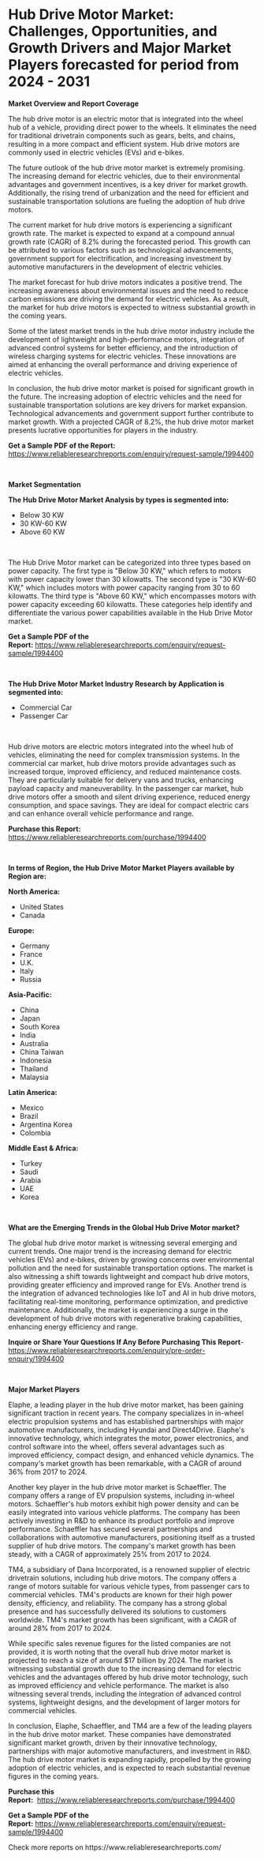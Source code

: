 <p><h1>Hub Drive Motor Market: Challenges, Opportunities, and Growth Drivers and Major Market Players forecasted for period from 2024 - 2031</h1></p><p><strong>Market Overview and Report Coverage</strong></p>
<p><p>The hub drive motor is an electric motor that is integrated into the wheel hub of a vehicle, providing direct power to the wheels. It eliminates the need for traditional drivetrain components such as gears, belts, and chains, resulting in a more compact and efficient system. Hub drive motors are commonly used in electric vehicles (EVs) and e-bikes.</p><p>The future outlook of the hub drive motor market is extremely promising. The increasing demand for electric vehicles, due to their environmental advantages and government incentives, is a key driver for market growth. Additionally, the rising trend of urbanization and the need for efficient and sustainable transportation solutions are fueling the adoption of hub drive motors.</p><p>The current market for hub drive motors is experiencing a significant growth rate. The market is expected to expand at a compound annual growth rate (CAGR) of 8.2% during the forecasted period. This growth can be attributed to various factors such as technological advancements, government support for electrification, and increasing investment by automotive manufacturers in the development of electric vehicles.</p><p>The market forecast for hub drive motors indicates a positive trend. The increasing awareness about environmental issues and the need to reduce carbon emissions are driving the demand for electric vehicles. As a result, the market for hub drive motors is expected to witness substantial growth in the coming years.</p><p>Some of the latest market trends in the hub drive motor industry include the development of lightweight and high-performance motors, integration of advanced control systems for better efficiency, and the introduction of wireless charging systems for electric vehicles. These innovations are aimed at enhancing the overall performance and driving experience of electric vehicles.</p><p>In conclusion, the hub drive motor market is poised for significant growth in the future. The increasing adoption of electric vehicles and the need for sustainable transportation solutions are key drivers for market expansion. Technological advancements and government support further contribute to market growth. With a projected CAGR of 8.2%, the hub drive motor market presents lucrative opportunities for players in the industry.</p></p>
<p><strong>Get a Sample PDF of the Report:</strong> <a href="https://www.reliableresearchreports.com/enquiry/request-sample/1994400">https://www.reliableresearchreports.com/enquiry/request-sample/1994400</a></p>
<p>&nbsp;</p>
<p><strong>Market Segmentation</strong></p>
<p><strong>The Hub Drive Motor Market Analysis by types is segmented into:</strong></p>
<p><ul><li>Below 30 KW</li><li>30 KW-60 KW</li><li>Above 60 KW</li></ul></p>
<p>&nbsp;</p>
<p><p>The Hub Drive Motor market can be categorized into three types based on power capacity. The first type is "Below 30 KW," which refers to motors with power capacity lower than 30 kilowatts. The second type is "30 KW-60 KW," which includes motors with power capacity ranging from 30 to 60 kilowatts. The third type is "Above 60 KW," which encompasses motors with power capacity exceeding 60 kilowatts. These categories help identify and differentiate the various power capabilities available in the Hub Drive Motor market.</p></p>
<p><strong>Get a Sample PDF of the Report:</strong>&nbsp;<a href="https://www.reliableresearchreports.com/enquiry/request-sample/1994400">https://www.reliableresearchreports.com/enquiry/request-sample/1994400</a></p>
<p>&nbsp;</p>
<p><strong>The Hub Drive Motor Market Industry Research by Application is segmented into:</strong></p>
<p><ul><li>Commercial Car</li><li>Passenger Car</li></ul></p>
<p>&nbsp;</p>
<p><p>Hub drive motors are electric motors integrated into the wheel hub of vehicles, eliminating the need for complex transmission systems. In the commercial car market, hub drive motors provide advantages such as increased torque, improved efficiency, and reduced maintenance costs. They are particularly suitable for delivery vans and trucks, enhancing payload capacity and maneuverability. In the passenger car market, hub drive motors offer a smooth and silent driving experience, reduced energy consumption, and space savings. They are ideal for compact electric cars and can enhance overall vehicle performance and range.</p></p>
<p><strong>Purchase this Report:</strong>&nbsp; <a href="https://www.reliableresearchreports.com/purchase/1994400">https://www.reliableresearchreports.com/purchase/1994400</a></p>
<p>&nbsp;</p>
<p><strong>In terms of Region, the Hub Drive Motor Market Players available by Region are:</strong></p>
<p>
    <p> <strong> North America: </strong>
        <ul>
            <li>United States</li>
            <li>Canada</li>
        </ul>
        </p> 
    <p> <strong> Europe: </strong>
        <ul>
            <li>Germany</li>
            <li>France</li>
            <li>U.K.</li>
            <li>Italy</li>
            <li>Russia</li>
        </ul>
        </p> 
    <p> <strong> Asia-Pacific: </strong>
        <ul>
            <li>China</li>
            <li>Japan</li>
            <li>South Korea</li>
            <li>India</li>
            <li>Australia</li>
            <li>China Taiwan</li>
            <li>Indonesia</li>
            <li>Thailand</li>
            <li>Malaysia</li>
        </ul>
        </p> 
    <p> <strong> Latin America: </strong>
        <ul>
            <li>Mexico</li>
            <li>Brazil</li>
            <li>Argentina Korea</li>
            <li>Colombia</li>
        </ul>
        </p> 
    <p> <strong> Middle East & Africa: </strong>
        <ul>
            <li>Turkey</li>
            <li>Saudi</li>
            <li>Arabia</li>
            <li>UAE</li>
            <li>Korea</li>
        </ul>
    </p>
    </p>
<p>&nbsp;</p>
<p><strong>What are the Emerging Trends in the Global Hub Drive Motor market?</strong></p>
<p><p>The global hub drive motor market is witnessing several emerging and current trends. One major trend is the increasing demand for electric vehicles (EVs) and e-bikes, driven by growing concerns over environmental pollution and the need for sustainable transportation options. The market is also witnessing a shift towards lightweight and compact hub drive motors, providing greater efficiency and improved range for EVs. Another trend is the integration of advanced technologies like IoT and AI in hub drive motors, facilitating real-time monitoring, performance optimization, and predictive maintenance. Additionally, the market is experiencing a surge in the development of hub drive motors with regenerative braking capabilities, enhancing energy efficiency and range.</p></p>
<p><strong>Inquire or Share Your Questions If Any Before Purchasing This Report</strong>- <a href="https://www.reliableresearchreports.com/enquiry/pre-order-enquiry/1994400">https://www.reliableresearchreports.com/enquiry/pre-order-enquiry/1994400</a></p>
<p>&nbsp;</p>
<p><strong>Major Market Players</strong></p>
<p><p>Elaphe, a leading player in the hub drive motor market, has been gaining significant traction in recent years. The company specializes in in-wheel electric propulsion systems and has established partnerships with major automotive manufacturers, including Hyundai and Direct4Drive. Elaphe's innovative technology, which integrates the motor, power electronics, and control software into the wheel, offers several advantages such as improved efficiency, compact design, and enhanced vehicle dynamics. The company's market growth has been remarkable, with a CAGR of around 36% from 2017 to 2024.</p><p>Another key player in the hub drive motor market is Schaeffler. The company offers a range of EV propulsion systems, including in-wheel motors. Schaeffler's hub motors exhibit high power density and can be easily integrated into various vehicle platforms. The company has been actively investing in R&D to enhance its product portfolio and improve performance. Schaeffler has secured several partnerships and collaborations with automotive manufacturers, positioning itself as a trusted supplier of hub drive motors. The company's market growth has been steady, with a CAGR of approximately 25% from 2017 to 2024.</p><p>TM4, a subsidiary of Dana Incorporated, is a renowned supplier of electric drivetrain solutions, including hub drive motors. The company offers a range of motors suitable for various vehicle types, from passenger cars to commercial vehicles. TM4's products are known for their high power density, efficiency, and reliability. The company has a strong global presence and has successfully delivered its solutions to customers worldwide. TM4's market growth has been significant, with a CAGR of around 28% from 2017 to 2024.</p><p>While specific sales revenue figures for the listed companies are not provided, it is worth noting that the overall hub drive motor market is projected to reach a size of around $17 billion by 2024. The market is witnessing substantial growth due to the increasing demand for electric vehicles and the advantages offered by hub drive motor technology, such as improved efficiency and vehicle performance. The market is also witnessing several trends, including the integration of advanced control systems, lightweight designs, and the development of larger motors for commercial vehicles.</p><p>In conclusion, Elaphe, Schaeffler, and TM4 are a few of the leading players in the hub drive motor market. These companies have demonstrated significant market growth, driven by their innovative technology, partnerships with major automotive manufacturers, and investment in R&D. The hub drive motor market is expanding rapidly, propelled by the growing adoption of electric vehicles, and is expected to reach substantial revenue figures in the coming years.</p></p>
<p><strong>Purchase this Report:</strong>&nbsp;&nbsp;<a href="https://www.reliableresearchreports.com/purchase/1994400">https://www.reliableresearchreports.com/purchase/1994400</a></p>
<p></p>
<p><strong>Get a Sample PDF of the Report:</strong>&nbsp;<a href="https://www.reliableresearchreports.com/enquiry/request-sample/1994400">https://www.reliableresearchreports.com/enquiry/request-sample/1994400</a></p>
<p>Check more reports on https://www.reliableresearchreports.com/</p>